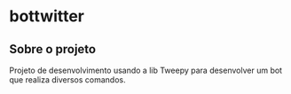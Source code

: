 # bottwitter

## Sobre o projeto
Projeto de desenvolvimento usando a lib Tweepy para desenvolver um bot que realiza diversos comandos.
